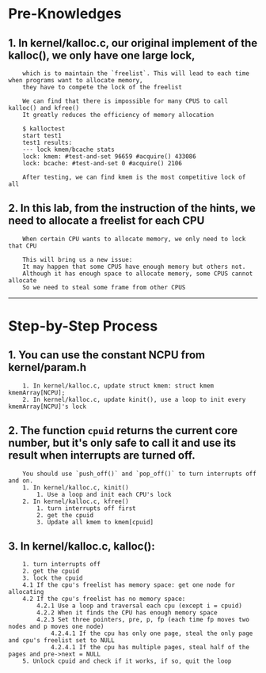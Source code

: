 # Pre-Knowledges

## 1. In kernel/kalloc.c, our original implement of the kalloc(), we only have one large lock,
        which is to maintain the `freelist`. This will lead to each time when programs want to allocate memory,
        they have to compete the lock of the freelist

        We can find that there is impossible for many CPUS to call kalloc() and kfree()
        It greatly reduces the efficiency of memory allocation

        $ kalloctest
        start test1
        test1 results:
        --- lock kmem/bcache stats
        lock: kmem: #test-and-set 96659 #acquire() 433086
        lock: bcache: #test-and-set 0 #acquire() 2106

        After testing, we can find kmem is the most competitive lock of all

## 2. In this lab, from the instruction of the hints, we need to allocate a freelist for each CPU
        When certain CPU wants to allocate memory, we only need to lock that CPU

        This will bring us a new issue:
        It may happen that some CPUS have enough memory but others not. 
        Although it has enough space to allocate memory, some CPUS cannot allocate
        So we need to steal some frame from other CPUS

---
 
 
# Step-by-Step Process

## 1. You can use the constant NCPU from kernel/param.h
        1. In kernel/kalloc.c, update struct kmem: struct kmem kmemArray[NCPU];
        2. In kernel/kalloc.c, update kinit(), use a loop to init every kmemArray[NCPU]'s lock

## 2. The function `cpuid` returns the current core number, but it's only safe to call it and use its result when interrupts are turned off.
        You should use `push_off()` and `pop_off()` to turn interrupts off and on. 
        1. In kernel/kalloc.c, kinit()
            1. Use a loop and init each CPU's lock
        2. In kernel/kalloc.c, kfree() 
            1. turn interrupts off first
            2. get the cpuid
            3. Update all kmem to kmem[cpuid]
        
## 3. In kernel/kalloc.c, kalloc():
        1. turn interrupts off
        2. get the cpuid
        3. lock the cpuid
        4.1 If the cpu's freelist has memory space: get one node for allocating
        4.2 If the cpu's freelist has no memory space:
            4.2.1 Use a loop and traversal each cpu (except i = cpuid)
            4.2.2 When it finds the CPU has enough memory space
            4.2.3 Set three pointers, pre, p, fp (each time fp moves two nodes and p moves one node)
                4.2.4.1 If the cpu has only one page, steal the only page and cpu's freelist set to NULL
                4.2.4.1 If the cpu has multiple pages, steal half of the pages and pre->next = NULL
        5. Unlock cpuid and check if it works, if so, quit the loop
